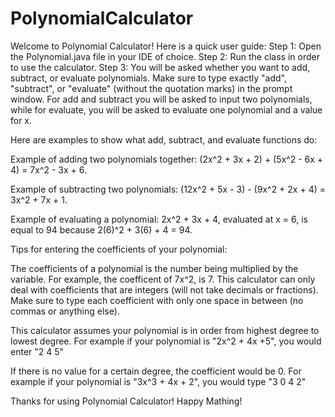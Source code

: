 # PolynomialCalculator

Welcome to Polynomial Calculator! Here is a quick user guide:
Step 1: Open the Polynomial.java file in your IDE of choice.
Step 2: Run the class in order to use the calculator.
Step 3: You will be asked whether you want to add, subtract, or evaluate polynomials. Make sure to type exactly "add", "subtract", or "evaluate" (without the quotation marks) in the prompt window. For add and subtract you will be asked to input two polynomials, while for evaluate, you will be asked to evaluate one polynomial and a value for x.

Here are examples to show what add, subtract, and evaluate functions do:

Example of adding two polynomials together: (2x^2 + 3x + 2) + (5x^2 - 6x + 4) = 7x^2 - 3x + 6.

Example of subtracting two polynomials: (12x^2 + 5x - 3) - (9x^2 + 2x + 4) = 3x^2 + 7x + 1.

Example of evaluating a polynomial: 2x^2 + 3x + 4, evaluated at x = 6, is equal to 94 because 2(6)^2 + 3(6) + 4 = 94.



Tips for entering the coefficients of your polynomial:

The coefficients of a polynomial is the number being multiplied by the variable. 
For example, the coefficent of 7x^2, is 7.
This calculator can only deal with coefficients that are integers (will not take decimals or fractions).
Make sure to type each coefficient with only one space in between (no commas or anything else).

This calculator assumes your polynomial is in order from highest degree to lowest degree.
For example if your polynomial is "2x^2 + 4x +5",
you would enter "2 4 5"

If there is no value for a certain degree, the coefficient would be 0. 
For example if your polynomial is "3x^3 + 4x + 2",
you would type "3 0 4 2"


Thanks for using Polynomial Calculator! Happy Mathing!

